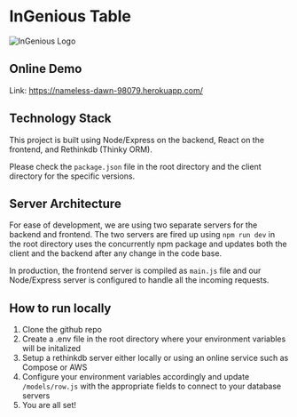 # InGenious Table

![InGenious Logo](https://www.google.com/url?sa=i&rct=j&q=&esrc=s&source=images&cd=&cad=rja&uact=8&ved=0ahUKEwi5zL2A-r7YAhWJ5YMKHW7qCG0QjRwIBw&url=https%3A%2F%2Fwww.prlog.org%2F12322958-dr-deborah-gutman-joins-ingenius-prep-team-as-new-head-of-md-division.html&psig=AOvVaw3ZRbk7aHh2ORig6yK0ygry&ust=1515177447300273)

## Online Demo
Link: https://nameless-dawn-98079.herokuapp.com/

## Technology Stack
This project is built using Node/Express on the backend, React on the frontend, and Rethinkdb (Thinky ORM).

Please check the `package.json` file in the root directory and the client directory for the specific versions.

## Server Architecture
For ease of development, we are using two separate servers for the backend and frontend. The two servers are fired up using `npm run dev` in the root directory uses the concurrently npm package and updates both the client and the backend after any change in the code base. 

In production, the frontend server is compiled as `main.js` file and our Node/Express server is configured to handle all the incoming requests.

## How to run locally
1. Clone the github repo
2. Create a .env file in the root directory where your environment variables will be initalized
3. Setup a rethinkdb server either locally or using an online service such as Compose or AWS
4. Configure your environment variables accordingly and update `/models/row.js` with the appropriate fields to connect to your database servers
5. You are all set!
